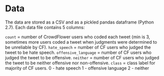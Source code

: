 # Data

The data are stored as a CSV and as a pickled pandas dataframe (Python 2.7). Each data file contains 5 columns:

`count` = number of CrowdFlower users who coded each tweet (min is 3, sometimes more users coded a tweet when judgments were determined to be unreliable by CF).
`hate_speech` = number of CF users who judged the tweet to be hate speech.
`offensive_language` = number of CF users who judged the tweet to be offensive.
`neither` = number of CF users who judged the tweet to be neither offensive nor non-offensive.
`class` = class label for majority of CF users.
  0 - hate speech
  1 - offensive  language
  2 - neither
